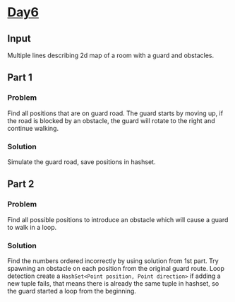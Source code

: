 # [Day6](https://adventofcode.com/2024/day/6)

## Input
Multiple lines describing 2d map of a room with a guard and obstacles.

## Part 1

### Problem
Find all positions that are on guard road.
The guard starts by moving up, if the road is blocked by an obstacle, the guard will rotate to the right and continue walking.

### Solution
Simulate the guard road, save positions in hashset.

## Part 2
### Problem
Find all possible positions to introduce an obstacle which will cause a guard to walk in a loop.

### Solution
Find the numbers ordered incorrectly by using solution from 1st part.
Try spawning an obstacle on each position from the original guard route.
Loop detection create a `HashSet<Point position, Point direction>` if adding a new tuple fails,
that means there is already the same tuple in hashset, so the guard started a loop from the beginning.
